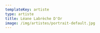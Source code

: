 ```yaml
---
templateKey: artiste
type: artiste
title: Léane Labrèche D'Or
image: /img/artistes/portrait-default.jpg
---
```

